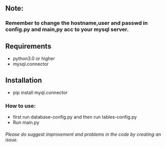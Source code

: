 ## Note:
### Remember to change the hostname,user and passwd in config.py and main,py acc to your mysql server.
## Requirements
* python3.0 or higher
* mysql.connector
## Installation
* pip  install myql.connector

### How to use:
* first run database-config.py and then run tables-config.py
* Run main.py

###### Please do suggest improvement and problems in the code by creating an issue.


